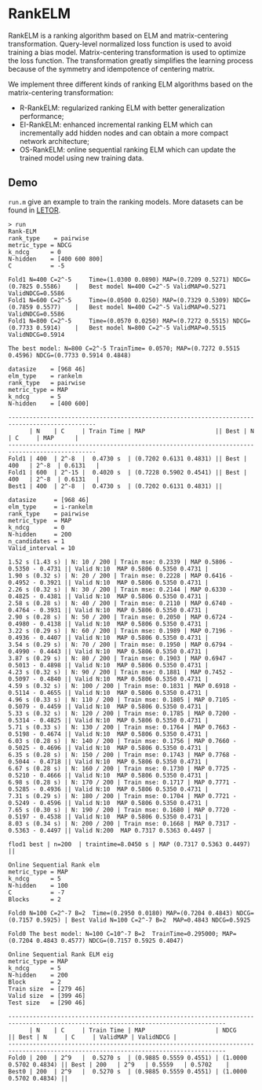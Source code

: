RankELM
===========================

RankELM is a ranking algorithm based on ELM and matrix-centering transformation. Query-level normalized loss function is used to avoid training a bias model. Matrix-centering transformation is used to optimize the loss function. The transformation greatly simplifies the learning process because of the symmetry and idempotence of centering matrix.

We implement three different kinds of ranking ELM algorithms based on the matrix-centering transformation:
- R-RankELM: regularized ranking ELM with better generalization performance;
- EI-RankELM: enhanced incremental ranking ELM which can incrementally add hidden nodes and can obtain a more compact network architecture;
- OS-RankELM: online sequential ranking ELM which can update the trained model using new training data.

## Demo

`run.m` give an example to train the ranking models. More datasets can be found in [LETOR](http://research.microsoft.com/en-us/um/beijing/projects/letor).

```
> run
Rank-ELM
rank_type    = pairwise
metric_type = NDCG
k_ndcg      = 0
N-hidden    = [400 600 800]
C           = -5

Fold1 N=400 C=2^-5     Time=(1.0300 0.0890) MAP=(0.7209 0.5271) NDCG=(0.7825 0.5586)	|	Best model N=400 C=2^-5 ValidMAP=0.5271 ValidNDCG=0.5586
Fold1 N=600 C=2^-5     Time=(0.0500 0.0250) MAP=(0.7329 0.5309) NDCG=(0.7859 0.5577)	|	Best model N=400 C=2^-5 ValidMAP=0.5271 ValidNDCG=0.5586
Fold1 N=800 C=2^-5     Time=(0.0570 0.0250) MAP=(0.7272 0.5515) NDCG=(0.7733 0.5914)	|	Best model N=800 C=2^-5 ValidMAP=0.5515 ValidNDCG=0.5914

The best model: N=800 C=2^-5 TrainTime= 0.0570; MAP=(0.7272 0.5515 0.4596) NDCG=(0.7733 0.5914 0.4848)

datasize    = [968 46]
elm_type    = rankelm
rank_type   = pairwise
metric_type = MAP
k_ndcg      = 5
N-hidden    = [400 600]

-----------------------------------------------------------------------------------------------
      | N    | C     | Train Time | MAP                    || Best | N     | C     | MAP      |
-----------------------------------------------------------------------------------------------
Fold1 | 400  | 2^-8  |  0.4730 s  | (0.7202 0.6131 0.4831) || Best | 400   | 2^-8  | 0.6131   |
Fold1 | 600  | 2^-15 |  0.4020 s  | (0.7228 0.5902 0.4541) || Best | 400   | 2^-8  | 0.6131   |
Best1 | 400  | 2^-8  |  0.4730 s  | (0.7202 0.6131 0.4831) ||

datasize     = [968 46]
elm_type     = i-rankelm
rank_type    = pairwise
metric_type  = MAP
k_ndcg       = 0
N-hidden     = 200
n_candidates = 1
Valid_interval = 10

1.52 s (1.43 s) | N: 10 / 200 | Train mse: 0.2339 | MAP 0.5806 - 0.5350 - 0.4731 || Valid N:10  MAP 0.5806 0.5350 0.4731 |
1.90 s (0.32 s) | N: 20 / 200 | Train mse: 0.2228 | MAP 0.6416 - 0.4952 - 0.3921 || Valid N:10  MAP 0.5806 0.5350 0.4731 |
2.26 s (0.32 s) | N: 30 / 200 | Train mse: 0.2144 | MAP 0.6330 - 0.4825 - 0.4381 || Valid N:10  MAP 0.5806 0.5350 0.4731 |
2.58 s (0.28 s) | N: 40 / 200 | Train mse: 0.2110 | MAP 0.6740 - 0.4764 - 0.3931 || Valid N:10  MAP 0.5806 0.5350 0.4731 |
2.90 s (0.28 s) | N: 50 / 200 | Train mse: 0.2050 | MAP 0.6724 - 0.4980 - 0.4138 || Valid N:10  MAP 0.5806 0.5350 0.4731 |
3.22 s (0.29 s) | N: 60 / 200 | Train mse: 0.1989 | MAP 0.7196 - 0.4936 - 0.4407 || Valid N:10  MAP 0.5806 0.5350 0.4731 |
3.54 s (0.29 s) | N: 70 / 200 | Train mse: 0.1950 | MAP 0.6794 - 0.4990 - 0.4443 || Valid N:10  MAP 0.5806 0.5350 0.4731 |
3.87 s (0.29 s) | N: 80 / 200 | Train mse: 0.1903 | MAP 0.6947 - 0.5013 - 0.4898 || Valid N:10  MAP 0.5806 0.5350 0.4731 |
4.23 s (0.32 s) | N: 90 / 200 | Train mse: 0.1881 | MAP 0.7452 - 0.5097 - 0.4840 || Valid N:10  MAP 0.5806 0.5350 0.4731 |
4.59 s (0.32 s) | N: 100 / 200 | Train mse: 0.1831 | MAP 0.6918 - 0.5114 - 0.4655 || Valid N:10  MAP 0.5806 0.5350 0.4731 |
4.96 s (0.33 s) | N: 110 / 200 | Train mse: 0.1805 | MAP 0.7105 - 0.5079 - 0.4459 || Valid N:10  MAP 0.5806 0.5350 0.4731 |
5.33 s (0.32 s) | N: 120 / 200 | Train mse: 0.1785 | MAP 0.7200 - 0.5314 - 0.4825 || Valid N:10  MAP 0.5806 0.5350 0.4731 |
5.71 s (0.33 s) | N: 130 / 200 | Train mse: 0.1764 | MAP 0.7663 - 0.5198 - 0.4674 || Valid N:10  MAP 0.5806 0.5350 0.4731 |
6.03 s (0.28 s) | N: 140 / 200 | Train mse: 0.1756 | MAP 0.7660 - 0.5025 - 0.4696 || Valid N:10  MAP 0.5806 0.5350 0.4731 |
6.35 s (0.28 s) | N: 150 / 200 | Train mse: 0.1743 | MAP 0.7768 - 0.5044 - 0.4718 || Valid N:10  MAP 0.5806 0.5350 0.4731 |
6.67 s (0.28 s) | N: 160 / 200 | Train mse: 0.1730 | MAP 0.7725 - 0.5210 - 0.4666 || Valid N:10  MAP 0.5806 0.5350 0.4731 |
6.98 s (0.28 s) | N: 170 / 200 | Train mse: 0.1717 | MAP 0.7771 - 0.5285 - 0.4936 || Valid N:10  MAP 0.5806 0.5350 0.4731 |
7.31 s (0.29 s) | N: 180 / 200 | Train mse: 0.1704 | MAP 0.7721 - 0.5249 - 0.4596 || Valid N:10  MAP 0.5806 0.5350 0.4731 |
7.65 s (0.30 s) | N: 190 / 200 | Train mse: 0.1680 | MAP 0.7720 - 0.5197 - 0.4538 || Valid N:10  MAP 0.5806 0.5350 0.4731 |
8.03 s (0.34 s) | N: 200 / 200 | Train mse: 0.1668 | MAP 0.7317 - 0.5363 - 0.4497 || Valid N:200  MAP 0.7317 0.5363 0.4497 |

flod1 best | n=200  | traintime=8.0450 s | MAP (0.7317 0.5363 0.4497) ||

Online Sequential Rank elm
metric_type = MAP
k_ndcg      = 5
N-hidden    = 100
C           = -7
Blocks      = 2

Fold0 N=100 C=2^-7 B=2  Time=(0.2950 0.0180) MAP=(0.7204 0.4843) NDCG=(0.7157 0.5925) | Best Valid N=100 C=2^-7 B=2  MAP=0.4843 NDCG=0.5925

Fold0 The best model: N=100 C=10^-7 B=2  TrainTime=0.295000; MAP=(0.7204 0.4843 0.4577) NDCG=(0.7157 0.5925 0.4047)

Online Sequential Rank ELM eig
metric_type = MAP
k_ndcg      = 5
N-hidden    = 200
Block       = 2
Train size  = [279 46]
Valid size  = [399 46]
Test size   = [290 46]

------------------------------------------------------------------------------------------------------------------------------------
      | N    | C     | Train Time | MAP                    | NDCG                   || Best | N     | C     | ValidMAP | ValidNDCG |
------------------------------------------------------------------------------------------------------------------------------------
Fold0 | 200  | 2^9   |  0.5270 s  | (0.9885 0.5559 0.4551) | (1.0000 0.5702 0.4834) || Best | 200   | 2^9   | 0.5559   | 0.5702    |
Best0 | 200  | 2^9   |  0.5270 s  | (0.9885 0.5559 0.4551) | (1.0000 0.5702 0.4834) ||
```


